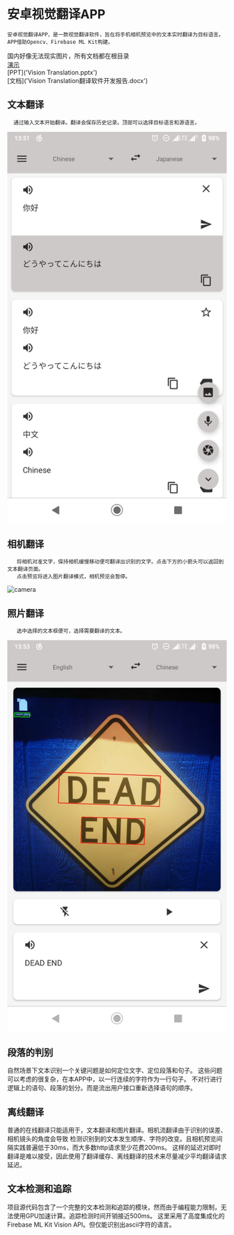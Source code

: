 # 安卓视觉翻译APP  
    安卓视觉翻译APP，是一款视觉翻译软件，旨在将手机相机预览中的文本实时翻译为目标语言。
    APP借助Opencv、Firebase ML Kit构建。

国内好像无法现实图片，所有文档都在根目录  
[演示](演示视频.zip)  
[PPT]('Vision Translation.pptx')  
[文档]('Vision Translation翻译软件开发报告.docx')  


## 文本翻译
      通过输入文本开始翻译。翻译会保存历史记录。顶部可以选择目标语言和源语言。
      
![text](text.jpg)

## 相机翻译
       将相机对准文字，保持相机缓慢移动便可翻译出识别的文字。点击下方的小箭头可以返回到文本翻译页面。
       点击预览将进入图片翻译模式，相机预览会暂停。
![camera](camera.jpg)

## 照片翻译
       选中选择的文本框便可，选择需要翻译的文本。
![photo](photo.jpg)

## 段落的判别  

自然场景下文本识别一个关键问题是如何定位文字、定位段落和句子。
这些问题可以考虑的很复杂，在本APP中，以一行连续的字符作为一行句子。
不对行进行逻辑上的语句、段落的划分。而是流出用户接口重新选择语句的顺序。

## 离线翻译

普通的在线翻译只能适用于，文本翻译和图片翻译。相机流翻译由于识别的误差、相机镜头的角度会导致
检测识别到的文本发生顺序、字符的改变。且相机预览间隔实践普遍低于30ms，而大多数http请求至少花费200ms。
这样的延迟对即时翻译是难以接受，因此使用了翻译缓存、离线翻译的技术来尽量减少平均翻译请求延迟。


## 文本检测和追踪

项目源代码包含了一个完整的文本检测和追踪的模块，然而由于编程能力限制，无法使用GPU加速计算。追踪检测时间开销接近500ms。
这里采用了高度集成化的Firebase ML Kit Vision API。但仅能识别出ascii字符的语言。
